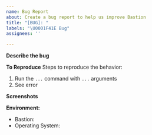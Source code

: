```yaml
---
name: Bug Report
about: Create a bug report to help us improve Bastion
title: "[BUG]: "
labels: "\U0001F41E Bug"
assignees: ''

---
```


**Describe the bug**
<!-- A clear and concise description of the bug is, how it is preventing Bastion from doing what it is supposed to do and what should be the expected behavior instead. -->

**To Reproduce**
Steps to reproduce the behavior:
1. Run the `...` command with `...` arguments
2. See error

**Screenshots**
<!-- If applicable, add some screenshots to help explain the bug. -->

**Environment:**
 - Bastion:
 - Operating System:
